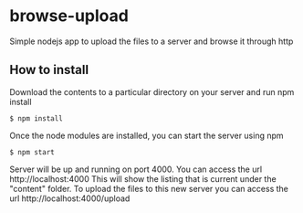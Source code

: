 # browse-upload
Simple nodejs app to upload the files to a server and browse it through http

## How to install

Download the contents to a particular directory on your server and run npm install

```
$ npm install
```

Once the node modules are installed, you can start the server using npm

```
$ npm start
```

Server will be up and running on port 4000. You can access the url http://localhost:4000
This will show the listing that is current under the "content" folder.
To upload the files to this new server you can access the url http://localhost:4000/upload
